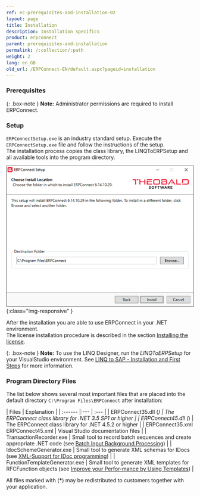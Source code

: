 ```yaml
---
ref: ec-prerequisites-and-installation-02
layout: page
title: Installation
description: Installation specifics
product: erpconnect
parent: prerequisites-and-installation
permalink: /:collection/:path
weight: 2
lang: en_GB
old_url: /ERPConnect-EN/default.aspx?pageid=installation
---
```


### Prerequisites

{: .box-note }
**Note:** Administrator permissions are required to install ERPConnect.

### Setup

`ERPConnectSetup.exe` is an industry standard setup. Execute the `ERPConnectSetup.exe` file and follow the instructions of the setup. <br>
The installation process copies the class library, the LINQToERPSetup and all available tools into the program directory.

![ERPConnect_Setup](/img/content/erpconnect/ERPConnect_Setup.png){:class="img-responsive" }

After the installation you are able to use ERPConnect in your .NET environment.<br>
The license installation procedure is described in the section [Installing the license](./licensing).

{: .box-note }
**Note:** To use the LINQ Designer, run the *LINQToERPSetup* for your VisualStudio environment. 
See [LINQ to SAP - Installation and First Steps](./linq-to-sap/installation-and-first-steps) for more information.


### Program Directory Files
The list below shows several most important files that are placed into the default directory ``C:\Program Files\ERPConnect`` after installation:

| Files | Explanation |
| :------ |:--- | :--- |
| ERPConnect35.dll (<b>*</b>) | The ERPConnect class library for .NET 3.5 SP1 or higher |
| ERPConnect45.dll (<b>*</b>) | The ERPConnect class library for .NET 4.5.2 or higher |
| ERPConnect35.xml  ERPConnect45.xml | Visual Studio documentation files |
| TransactionRecorder.exe | Small tool to record batch sequences and create appropriate .NET code (see [Batch Input Background Processing](../special-classes/batch-input-background-processing)) |
| IdocSchemeGenerator.exe | 	Small tool to generate XML schemas for IDocs (see [XML-Support for IDoc programming](../receiving-and-sending-idocs/xml-support-for-idoc-programming)) |
| FunctionTemplateGenerator.exe | Small tool to generate XML templates for RFCFunction objects (see [Improve your Perfor-mance by Using Templates](../calling-bapis-and-function-modules/improve-your-performance-by-using-templates)) |

All files marked with (<b>*</b>) may be redistributed to customers together with your application.  

 

